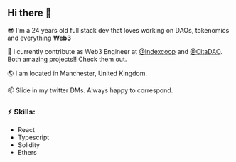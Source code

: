 ## Hi there 👋


😎 I'm a 24 years old full stack dev that loves working on DAOs, tokenomics and everything **Web3**

👯 I currently contribute as Web3 Engineer at [@Indexcoop](https://twitter.com/indexcoop) and [@CitaDAO](https://twitter.com/citadao_io). Both amazing projects!! Check them out.

🌎 I am located in Manchester, United Kingdom.

📫 Slide in my twitter DMs. Always happy to correspond.

### ⚡ Skills:
- React
- Typescript
- Solidity
- Ethers
